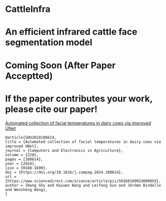 # CattleInfra
# An efficient infrared cattle face segmentation model
# Coming Soon (After Paper Acceptted)

# If the paper contributes your work, please cite our paper!
[Automated collection of facial temperatures in dairy cows via improved UNet](https://www.sciencedirect.com/science/article/pii/S016816992400005X)
```
@article{SHU2024108614,
title = {Automated collection of facial temperatures in dairy cows via improved UNet},
journal = {Computers and Electronics in Agriculture},
volume = {220},
pages = {108614},
year = {2024},
issn = {0168-1699},
doi = {https://doi.org/10.1016/j.compag.2024.108614},
url = {https://www.sciencedirect.com/science/article/pii/S016816992400005X},
author = {Hang Shu and Kaiwen Wang and Leifeng Guo and Jérôme Bindelle and Wensheng Wang},
}
```
